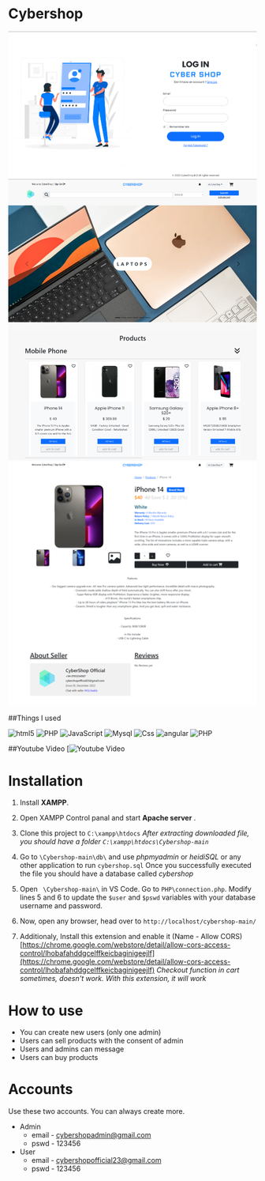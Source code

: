 # Cybershop
![](https://github.com/vulture89/Cybershop/blob/f0755fc2d74164cbbb1696d941b54acf66ddf114/examples/1.png)
![](https://github.com/vulture89/Cybershop/blob/f0755fc2d74164cbbb1696d941b54acf66ddf114/examples/2.png)
![](https://github.com/vulture89/Cybershop/blob/f0755fc2d74164cbbb1696d941b54acf66ddf114/examples/3.png)

##Things I used
<p>
  <img alt="html5" src="https://img.shields.io/badge/-HTML5-E34F26?style=flat-square&logo=html5&logoColor=white" />
  <img alt="PHP" src="https://img.shields.io/badge/-Bootstrap-7f10f4?style=flat-square&logo=Bootstrap&logoColor=white" />
  <img alt="JavaScript" src="https://img.shields.io/badge/JavaScript-323330?style=flat-square&logo=javascript&logoColor=F7DF1E" />
  <img alt="Mysql" src="https://img.shields.io/badge/MySQL-00000F?style=flat-square&logo=mysql&logoColor=white"/>
  <img alt="Css" src="https://img.shields.io/badge/CSS-239120?&style=flat-square&logo=css3&logoColor=white" />
  <img alt="angular" src="https://img.shields.io/badge/-Angular-DD0031?style=flat-square&logo=angular&logoColor=white" />
  <img alt="PHP" src="https://img.shields.io/badge/-PHP-4e598f?style=flat-square&logo=php&logoColor=white" />
</p>

##Youtube Video
[![Youtube Video]()

# Installation

1. Install **XAMPP**.

2. Open XAMPP Control panal and start **Apache server** .

3. Clone this project to `C:\xampp\htdocs` *After extracting downloaded file, you should have a folder  `C:\xampp\htdocs\Cybershop-main`*

4. Go to `\Cybershop-main\db\` and use *phpmyadmin* or *heidiSQL* or any other application to run  `cybershop.sql` Once you successfully executed the file you should have a database called *cybershop*

5. Open ` \Cybershop-main\`  in VS Code. Go to `PHP\connection.php`. Modify lines 5 and 6 to update the `$user` and `$pswd` variables with your database username and password.

6. Now, open any browser, head over to `http://localhost/cybershop-main/`

7. Additionaly, Install this extension and enable it (Name - Allow CORS)
   [https://chrome.google.com/webstore/detail/allow-cors-access-control/lhobafahddgcelffkeicbaginigeejlf](https://chrome.google.com/webstore/detail/allow-cors-access-control/lhobafahddgcelffkeicbaginigeejlf)
  *Checkout function in cart sometimes, doesn't work. With this extension, it will work*

# How to use

- You can create new users (only one admin)
- Users can sell products with the consent of admin
- Users and admins can message 
- Users can buy products

# Accounts
Use these two accounts. You can always create more.
- Admin 
   - email - cybershopadmin@gmail.com
   - pswd - 123456
- User 
   - email - cybershopofficial23@gmail.com
   - pswd - 123456

